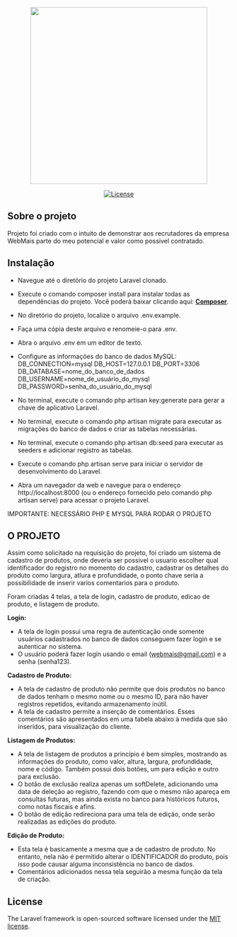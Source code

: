 <p align="center"><a href="https://laravel.com" target="_blank"><img src="https://bpprodstorage.blob.core.windows.net/bpblobcontainer/4010257/images/2f0853f7-9fc7-45bb-8fd7-967a9cb70815S6GD3hTIRNqyfRhYsjzKhA5J5aRX4xojn531xwBLC34m0lBnjg_YLO7YMdzmzyOiDc0XaAw9SrtmJFYelw=s0.Png" width="400"></a></p>

<p align="center">
<a href="https://packagist.org/packages/laravel/framework"><img src="https://poser.pugx.org/laravel/framework/license.svg" alt="License"></a>
</p>

## Sobre o projeto

Projeto foi criado com o intuito de demonstrar aos 
recrutadores da empresa WebMais parte do meu potencial e valor como possivel contratado.

## Instalação

 - Navegue até o diretório do projeto Laravel clonado.
 - Execute o comando composer install para instalar todas as dependências do projeto. Você poderá baixar clicando aqui: **[Composer](https://getcomposer.org/Composer-Setup.exe)**.
 
 - No diretório do projeto, localize o arquivo .env.example.
 - Faça uma cópia deste arquivo e renomeie-o para .env.
 - Abra o arquivo .env em um editor de texto.
 - Configure as informações do banco de dados MySQL:
     DB_CONNECTION=mysql
     DB_HOST=127.0.0.1
     DB_PORT=3306
     DB_DATABASE=nome_do_banco_de_dados
     DB_USERNAME=nome_de_usuário_do_mysql
     DB_PASSWORD=senha_do_usuário_do_mysql
 - No terminal, execute o comando php artisan key:generate para gerar a chave de aplicativo Laravel.
 - No terminal, execute o comando php artisan migrate para executar as migrações do banco de dados e criar as tabelas necessárias.
 - No terminal, execute o comando php artisan db:seed para executar as seeders e adicionar registro as tabelas.
 - Execute o comando php artisan serve para iniciar o servidor de desenvolvimento do Laravel.
 - Abra um navegador da web e navegue para o endereço http://localhost:8000 (ou o endereço fornecido pelo comando php artisan serve) para acessar o projeto Laravel.

IMPORTANTE: NECESSÁRIO PHP E MYSQL PARA RODAR O PROJETO

## O PROJETO

Assim como solicitado na requisição do projeto, foi criado um sistema de cadastro de produtos, onde deveria ser possivel o usuario escolher qual identificador do registro no momento do cadastro, cadastrar os detalhes do produto como largura, atlura e profundidade, o ponto chave seria a possibilidade de inserir varios comentarios para o produto. 

Foram criadas 4 telas, a tela de login, cadastro de produto, edicao de produto, e listagem de produto.

**Login:**
- A tela de login possui uma regra de autenticação onde somente usuários cadastrados no banco de dados conseguem fazer login e se autenticar no sistema.
- O usuário poderá fazer login usando o email (webmais@gmail.com) e a senha (senha123).

**Cadastro de Produto:**
- A tela de cadastro de produto não permite que dois produtos no banco de dados tenham o mesmo nome ou o mesmo ID, para não haver registros repetidos, evitando armazenamento inútil.
- A tela de cadastro permite a inserção de comentários. Esses comentários são apresentados em uma tabela abaixo à medida que são inseridos, para visualização do cliente.
  
**Listagem de Produtos:**
- A tela de listagem de produtos a princípio é bem simples, mostrando as informações do produto, como valor, altura, largura, profundidade, nome e código. Também possui dois botões, um para edição e outro para exclusão.
- O botão de exclusão realiza apenas um softDelete, adicionando uma data de deleção ao registro, fazendo com que o mesmo não apareça em consultas futuras, mas ainda exista no banco para históricos futuros, como notas fiscais e afins.
- O botão de edição redireciona para uma tela de edição, onde serão realizadas as edições do produto.

**Edição de Produto:**
- Esta tela é basicamente a mesma que a de cadastro de produto. No entanto, nela não é permitido alterar o IDENTIFICADOR do produto, pois isso pode causar alguma inconsistência no banco de dados.
- Comentários adicionados nessa tela seguirão a mesma função da tela de criação.

## License

The Laravel framework is open-sourced software licensed under the [MIT license](https://opensource.org/licenses/MIT).
